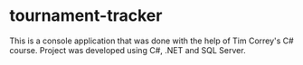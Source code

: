 # tournament-tracker

This is a console application that was done with the help of Tim Correy's C# course. Project was developed using C#, .NET and SQL Server. 
